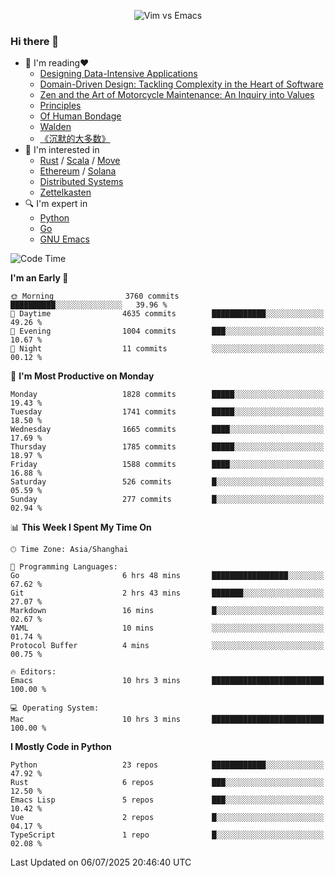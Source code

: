 <p align="center">
    <img src="https://gist.githubusercontent.com/coldnight/e696baffb094e71c96cb302118878eae/raw/40ea5053a6f66cc65f90f437e4173497da225958/banner.gif" alt="Vim vs Emacs" />
</p>

### Hi there 👋

- 📖 I'm reading❤️
    + [Designing Data-Intensive Applications](https://www.oreilly.com/library/view/designing-data-intensive-applications/9781491903063/)
    + [Domain-Driven Design: Tackling Complexity in the Heart of Software](https://www.dddcommunity.org/book/evans_2003/)
    + [Zen and the Art of Motorcycle Maintenance: An Inquiry into Values](https://en.wikipedia.org/wiki/Zen_and_the_Art_of_Motorcycle_Maintenance)
    + [Principles](https://www.principles.com/)
    + [Of Human Bondage](https://en.wikipedia.org/wiki/Of_Human_Bondage)
    + [Walden](https://en.wikipedia.org/wiki/Walden)
    + [《沉默的大多数》](https://en.wikipedia.org/wiki/Silent_majority)
- 🌱 I'm interested in
    + [Rust](https://www.rust-lang.org/) / [Scala](https://www.scala-lang.org/) / [Move](https://github.com/move-language/move/)
    + [Ethereum](https://ethereum.org/en/) / [Solana](https://solana.com/)
	+ [Distributed Systems](https://www.linuxzen.com/notes/topics/20200320174417_%E5%88%86%E5%B8%83%E5%BC%8F/)
	+ [Zettelkasten](https://www.linuxzen.com/notes/notes/20220120080920-slip_box/)
- 🔍 I'm expert in
    + [Python](https://www.python.org/)
    + [Go](https://go.dev/)
    + [GNU Emacs](https://www.gnu.org/software/emacs/)

<!--START_SECTION:waka-->
![Code Time](http://img.shields.io/badge/Code%20Time-3%2C308%20hrs%2056%20mins-blue)

**I'm an Early 🐤** 

```text
🌞 Morning                3760 commits        ██████████░░░░░░░░░░░░░░░   39.96 % 
🌆 Daytime                4635 commits        ████████████░░░░░░░░░░░░░   49.26 % 
🌃 Evening                1004 commits        ███░░░░░░░░░░░░░░░░░░░░░░   10.67 % 
🌙 Night                  11 commits          ░░░░░░░░░░░░░░░░░░░░░░░░░   00.12 % 
```
📅 **I'm Most Productive on Monday** 

```text
Monday                   1828 commits        █████░░░░░░░░░░░░░░░░░░░░   19.43 % 
Tuesday                  1741 commits        █████░░░░░░░░░░░░░░░░░░░░   18.50 % 
Wednesday                1665 commits        ████░░░░░░░░░░░░░░░░░░░░░   17.69 % 
Thursday                 1785 commits        █████░░░░░░░░░░░░░░░░░░░░   18.97 % 
Friday                   1588 commits        ████░░░░░░░░░░░░░░░░░░░░░   16.88 % 
Saturday                 526 commits         █░░░░░░░░░░░░░░░░░░░░░░░░   05.59 % 
Sunday                   277 commits         █░░░░░░░░░░░░░░░░░░░░░░░░   02.94 % 
```


📊 **This Week I Spent My Time On** 

```text
🕑︎ Time Zone: Asia/Shanghai

💬 Programming Languages: 
Go                       6 hrs 48 mins       █████████████████░░░░░░░░   67.62 % 
Git                      2 hrs 43 mins       ███████░░░░░░░░░░░░░░░░░░   27.07 % 
Markdown                 16 mins             █░░░░░░░░░░░░░░░░░░░░░░░░   02.67 % 
YAML                     10 mins             ░░░░░░░░░░░░░░░░░░░░░░░░░   01.74 % 
Protocol Buffer          4 mins              ░░░░░░░░░░░░░░░░░░░░░░░░░   00.75 % 

🔥 Editors: 
Emacs                    10 hrs 3 mins       █████████████████████████   100.00 % 

💻 Operating System: 
Mac                      10 hrs 3 mins       █████████████████████████   100.00 % 
```

**I Mostly Code in Python** 

```text
Python                   23 repos            ████████████░░░░░░░░░░░░░   47.92 % 
Rust                     6 repos             ███░░░░░░░░░░░░░░░░░░░░░░   12.50 % 
Emacs Lisp               5 repos             ███░░░░░░░░░░░░░░░░░░░░░░   10.42 % 
Vue                      2 repos             █░░░░░░░░░░░░░░░░░░░░░░░░   04.17 % 
TypeScript               1 repo              █░░░░░░░░░░░░░░░░░░░░░░░░   02.08 % 
```




 Last Updated on 06/07/2025 20:46:40 UTC
<!--END_SECTION:waka-->
